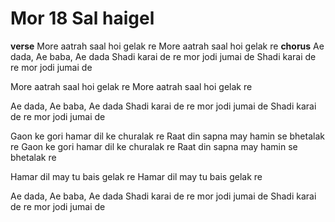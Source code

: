 # Mor 18 Sal haigel
**verse**
More aatrah saal hoi gelak re 
More aatrah saal hoi gelak re 
**chorus**
Ae dada, Ae baba, Ae dada
Shadi karai de re mor jodi jumai de
Shadi karai de re mor jodi jumai de

More aatrah saal hoi gelak re 
More aatrah saal hoi gelak re 

Ae dada, Ae baba, Ae dada
Shadi karai de re mor jodi jumai de
Shadi karai de re mor jodi jumai de


Gaon ke gori hamar dil ke churalak re
Raat din sapna may hamin se bhetalak re
Gaon ke gori hamar dil ke churalak re
Raat din sapna may hamin se bhetalak re

Hamar dil may tu bais gelak re
Hamar dil may tu bais gelak re

Ae dada, Ae baba, Ae dada
Shadi karai de re mor jodi jumai de
Shadi karai de re mor jodi jumai de

